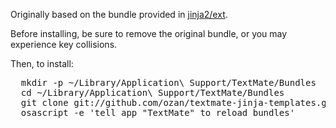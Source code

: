 Originally based on the bundle provided in [jinja2/ext](https://github.com/mitsuhiko/jinja2/tree/master/ext).

Before installing, be sure to remove the original bundle, or you may experience key collisions.

Then, to install:

<pre>
  mkdir -p ~/Library/Application\ Support/TextMate/Bundles
  cd ~/Library/Application\ Support/TextMate/Bundles
  git clone git://github.com/ozan/textmate-jinja-templates.git "Jinja Templates.tmbundle"
  osascript -e 'tell app "TextMate" to reload bundles'
</pre>